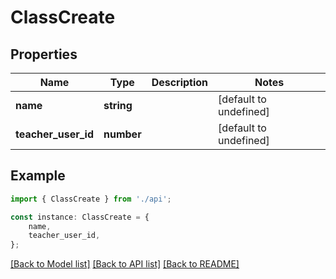 # ClassCreate


## Properties

Name | Type | Description | Notes
------------ | ------------- | ------------- | -------------
**name** | **string** |  | [default to undefined]
**teacher_user_id** | **number** |  | [default to undefined]

## Example

```typescript
import { ClassCreate } from './api';

const instance: ClassCreate = {
    name,
    teacher_user_id,
};
```

[[Back to Model list]](../README.md#documentation-for-models) [[Back to API list]](../README.md#documentation-for-api-endpoints) [[Back to README]](../README.md)
